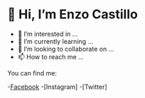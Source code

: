 # 👋 Hi, I’m Enzo Castillo
- 👀 I’m interested in ...
- 🌱 I’m currently learning ...
- 💞️ I’m looking to collaborate on ...
- 📫 How to reach me ...

 You can find me:
 
-[Facebook](https://www.facebook.com/enzo.castillotara)
-[Instagram]
-[Twitter]

<!---
EFMCT30/EFMCT30 is a ✨ special ✨ repository because its `README.md` (this file) appears on your GitHub profile.
You can click the Preview link to take a look at your changes.
--->


